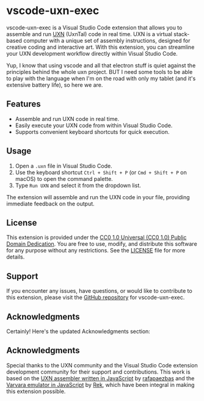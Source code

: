 # vscode-uxn-exec

vscode-uxn-exec is a Visual Studio Code extension that allows you to assemble and run [UXN](https://wiki.xxiivv.com/site/uxn.html) (UxnTal) code in real time. 
UXN is a virtual stack-based computer with a unique set of assembly instructions, designed for creative coding and interactive art. With this extension, you can streamline your UXN development workflow directly within Visual Studio Code.

Yup, I know that using vscode and all that electron stuff is quiet against the principles behind the whole uxn project. BUT I need some tools to be able to play 
with the language when I'm on the road with only my tablet (and it's extensive battery life), so here we are.

## Features

- Assemble and run UXN code in real time.
- Easily execute your UXN code from within Visual Studio Code.
- Supports convenient keyboard shortcuts for quick execution.

## Usage

1. Open a `.uxn` file in Visual Studio Code.
2. Use the keyboard shortcut `Ctrl + Shift + P` (or `Cmd + Shift + P` on macOS) to open the command palette.
3. Type `Run UXN` and select it from the dropdown list.

The extension will assemble and run the UXN code in your file, providing immediate feedback on the output.

## License

This extension is provided under the [CC0 1.0 Universal (CC0 1.0) Public Domain Dedication](https://creativecommons.org/publicdomain/zero/1.0/). You are free to use, modify, and distribute this software for any purpose without any restrictions. See the [LICENSE](LICENSE) file for more details.

## Support

If you encounter any issues, have questions, or would like to contribute to this extension, please visit the [GitHub repository](https://github.com/Cl0v1s/vscode-uxn-exec) for vscode-uxn-exec.

## Acknowledgments

Certainly! Here's the updated Acknowledgments section:

## Acknowledgments

Special thanks to the UXN community and the Visual Studio Code extension development community for their support and contributions. 
This work is based on the [UXN assembler written in JavaScript](https://github.com/rafapaezbas/uxnasm-js) by [rafapaezbas](https://github.com/rafapaezbas) and the [Varvara emulator in JavaScript](https://git.sr.ht/~rabbits/uxn5) by [Rek](https://merveilles.town/@rek), which have been integral in making this extension possible.

